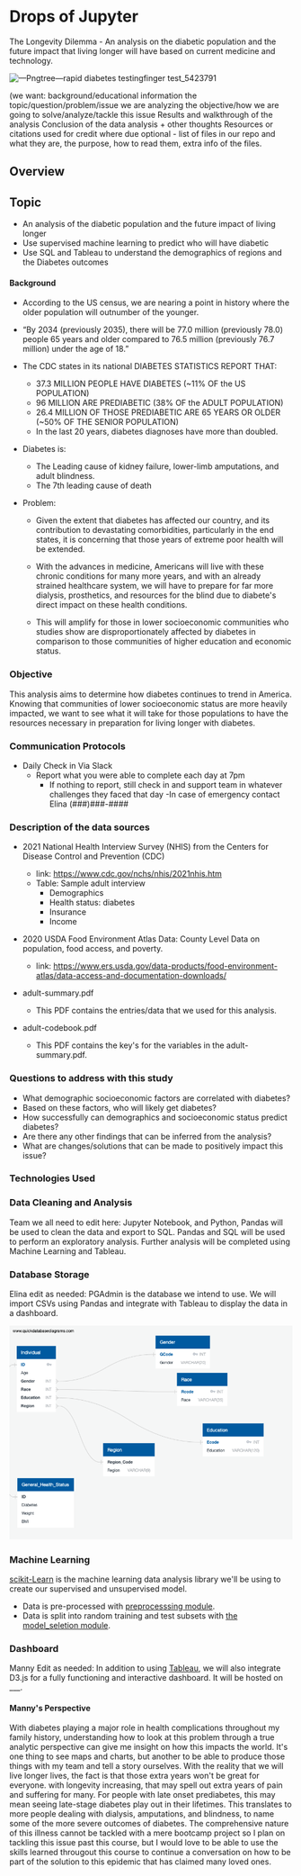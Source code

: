 # Drops of Jupyter
The Longevity Dilemma - An analysis on the diabetic population and the future impact that living longer will have based on current medicine and technology. 

![—Pngtree—rapid diabetes testingfinger test_5423791](https://user-images.githubusercontent.com/108758105/207190013-7b26bacb-4ddd-4c04-a8f0-0581567a4a29.png)

(we want: background/educational information
the topic/question/problem/issue we are analyzing
the objective/how we are going to solve/analyze/tackle this issue
Results and walkthrough of the analysis
Conclusion of the data analysis + other thoughts
Resources or citations used for credit where due
optional - list of files in our repo and what they are, the purpose, how to read them, extra info of the files.



## Overview
## Topic
- An analysis of the diabetic population and the future impact of living longer 
- Use supervised machine learning to predict who will have diabetic 
- Use SQL and Tableau to understand the demographics of regions and the Diabetes outcomes


#### Background

- According to the US census, we are nearing a point in history where the older population will outnumber of the younger.  
- “By 2034 (previously 2035), there will be 77.0 million (previously 78.0) people 65 years and older compared to 76.5 million (previously 76.7 million) under the age of 18.” 

- The CDC states in its national DIABETES STATISTICS REPORT THAT:
    - 37.3 MILLION PEOPLE HAVE DIABETES (~11% OF the US POPULATION) 
    - 96 MILLION ARE PREDIABETIC (38% OF the ADULT POPULATION) 
    - 26.4 MILLION OF THOSE PREDIABETIC ARE 65 YEARS OR OLDER (~50% OF THE SENIOR POPULATION) 
    - In the last 20 years, diabetes diagnoses have more than doubled.

- Diabetes is:
    - The Leading cause of kidney failure, lower-limb amputations, and adult blindness. 
    - The 7th leading cause of death 

- Problem: 
    - Given the extent that diabetes has affected our country, and its contribution to devastating comorbidities, particularly in the end states, it is concerning that those years of extreme poor health will be extended.
    
    - With the advances in medicine, Americans will live with these chronic conditions for many more years, and with an already strained healthcare system, we will have to prepare for far more dialysis, prosthetics, and resources for the blind due to diabete's direct impact on these health conditions. 
    
    - This will amplify for those in lower socioeconomic communities who studies show are disproportionately affected by diabetes in comparison to those communities of higher education and economic status. 


### Objective

This analysis aims to determine how diabetes continues to trend in America.  Knowing that communities of lower socioeconomic status are more heavily impacted, we want to see what it will take for those populations to have the resources necessary in preparation for living longer with diabetes. 

### Communication Protocols
- Daily Check in Via Slack 
    - Report what you were able to complete each day at 7pm 
        - If nothing to report, still check in and support team in whatever challenges they faced that day 
-In case of emergency contact Elina (###)###-####
 
### Description of the data sources

- 2021 National Health Interview Survey (NHIS) from the Centers for Disease Control and Prevention (CDC)
    - link: https://www.cdc.gov/nchs/nhis/2021nhis.htm
    - Table: Sample adult interview
        - Demographics
        - Health status: diabetes
        - Insurance
        - Income
- 2020 USDA Food Environment Atlas Data: County Level Data on population, food access, and poverty.
    - link: https://www.ers.usda.gov/data-products/food-environment-atlas/data-access-and-documentation-downloads/

- adult-summary.pdf
    - This PDF contains the entries/data that we used for this analysis.

- adult-codebook.pdf
    - This PDF contains the key's for the variables in the adult-summary.pdf.


### Questions to address with this study
- What demographic socioeconomic factors are correlated with diabetes?
- Based on these factors, who will likely get diabetes? 
- How successfully can demographics and socioeconomic status predict diabetes?
- Are there any other findings that can be inferred from the analysis?
- What are changes/solutions that can be made to positively impact this issue?

### Technologies Used
### Data Cleaning and Analysis
Team we all need to edit here: Jupyter Notebook, and Python, Pandas will be used to clean the data and export to SQL. Pandas and SQL will be used to perform an exploratory analysis. Further analysis will be completed using Machine Learning and Tableau. 

### Database Storage
Elina edit as needed: PGAdmin is the database we intend to use. We will import CSVs using Pandas and integrate with Tableau to display the data in a dashboard.

![ERD](https://github.com/DaniliukK95/Drops_Of_Jupyter/blob/3a44b180e4edcae085be5658f86c3e093dcd6756/images/QuickDBD-export.png)

### Machine Learning
[scikit-Learn](https://scikit-learn.org/stable/) is the machine learning data analysis library we'll be using to create our supervised and unsupervised model.

- Data is pre-processed with [preprocesssing module](https://scikit-learn.org/stable/modules/preprocessing.html.).
- Data is split into random training and test subsets with [the model_seletion module](https://scikit-learn.org/stable/modules/generated/sklearn.model_selection.train_test_split.html).


### Dashboard
Manny Edit as needed: In addition to using [Tableau](https://public.tableau.com/app/profile/amy8818/viz/finalproject_16711568635250/Story2?publish=yes), we will also integrate D3.js for a fully functioning and interactive dashboard. It will be hosted on ___.

#### Manny's Perspective
With diabetes playing a major role in health complications throughout my family history, understanding how to look at this problem through a true analytic perspective can give me insight on how this impacts the world.  It's one thing to see maps and charts, but another to be able to produce those things with my team and tell a story ourselves.  With the reality that we will live longer lives, the fact is that those extra years won't be great for everyone.  with longevity increasing, that may spell out extra years of pain and suffering for many.  For people with late onset prediabetes, this may mean seeing late-stage diabetes play out in their lifetimes.  This translates to more people dealing with dialysis, amputations, and blindness, to name some of the more severe outcomes of diabetes. The comprehensive nature of this illness cannot be tackled with a mere bootcamp project so I plan on tackling this issue past this course, but I would love to be able to use the skills learned througout this course to continue a conversation on how to be part of the solution to this epidemic that has claimed many loved ones.
